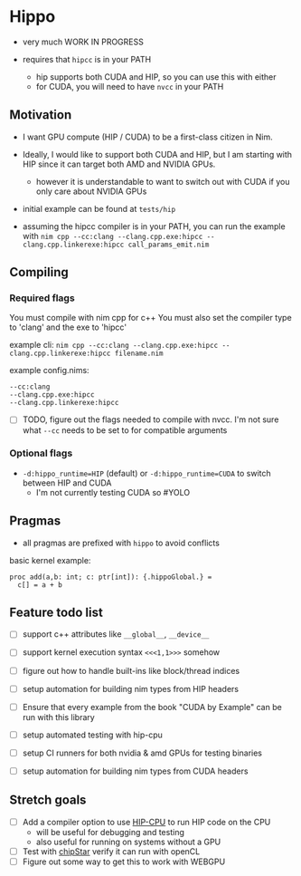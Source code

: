 # Hippo

- very much WORK IN PROGRESS

- requires that `hipcc` is in your PATH
  - hip supports both CUDA and HIP, so you can use this with either
  - for CUDA, you will need to have `nvcc` in your PATH

## Motivation

- I want GPU compute (HIP / CUDA) to be a first-class citizen in Nim.
- Ideally, I would like to support both CUDA and HIP, but I am starting with HIP since it can target both AMD and NVIDIA GPUs.
  - however it is understandable to want to switch out with CUDA if you only care about NVIDIA GPUs

- initial example can be found at `tests/hip`
- assuming the hipcc compiler is in your PATH, you can run the example with `nim cpp --cc:clang --clang.cpp.exe:hipcc --clang.cpp.linkerexe:hipcc call_params_emit.nim`

## Compiling

### Required flags

You must compile with nim cpp for c++
You must also set the compiler type to 'clang' and the exe to 'hipcc'

example cli: `nim cpp --cc:clang --clang.cpp.exe:hipcc --clang.cpp.linkerexe:hipcc filename.nim`

example config.nims:
```
--cc:clang
--clang.cpp.exe:hipcc
--clang.cpp.linkerexe:hipcc
```

- [ ] TODO, figure out the flags needed to compile with nvcc. I'm not sure what `--cc` needs to be set to for compatible arguments

### Optional flags

- `-d:hippo_runtime=HIP` (default) or `-d:hippo_runtime=CUDA` to switch between HIP and CUDA
  - I'm not currently testing CUDA so #YOLO

## Pragmas

- all pragmas are prefixed with `hippo` to avoid conflicts

basic kernel example:
```
proc add(a,b: int; c: ptr[int]): {.hippoGlobal.} =
  c[] = a + b
```

## Feature todo list

- [ ] support c++ attributes like `__global__`, `__device__`
- [ ] support kernel execution syntax `<<<1,1>>>` somehow
- [ ] figure out how to handle built-ins like block/thread indices
- [ ] setup automation for building nim types from HIP headers

- [ ] Ensure that every example from the book "CUDA by Example" can be run with this library

- [ ] setup automated testing with hip-cpu
- [ ] setup CI runners for both nvidia & amd GPUs for testing binaries
- [ ] setup automation for building nim types from CUDA headers

## Stretch goals

- [ ] Add a compiler option to use [HIP-CPU](https://github.com/ROCm/HIP-CPU) to run HIP code on the CPU
  - will be useful for debugging and testing
  - also useful for running on systems without a GPU
- [ ] Test with [chipStar](https://github.com/CHIP-SPV/chipStar) verify it can run with openCL
- [ ] Figure out some way to get this to work with WEBGPU